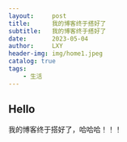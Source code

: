 ```yaml
---
layout:     post
title:      我的博客终于搭好了
subtitle:   我的博客终于搭好了
date:       2023-05-04
author:     LXY
header-img: img/home1.jpeg
catalog: true
tags:
    - 生活
---
```



## Hello
我的博客终于搭好了，哈哈哈！！！
